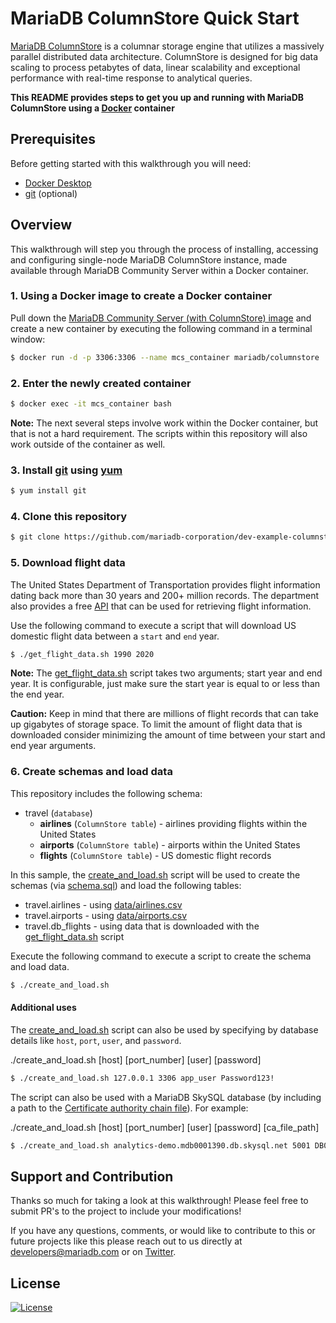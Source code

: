 # MariaDB ColumnStore Quick Start

[MariaDB ColumnStore](https://mariadb.com/docs/features/mariadb-columnstore/) is a columnar storage engine that utilizes a massively parallel distributed data architecture. ColumnStore is designed for big data scaling to process petabytes of data, linear scalability and exceptional performance with real-time response to analytical queries. 

**This README provides steps to get you up and running with MariaDB ColumnStore using a [Docker](https://www.docker.com/) container**

## Prerequisites 

Before getting started with this walkthrough you will need:

* [Docker Desktop](https://www.docker.com/get-started)
* [git](https://git-scm.com/) (optional)

## Overview

This walkthrough will step you through the process of installing, accessing and configuring single-node MariaDB ColumnStore instance, made available through MariaDB Community Server within a Docker container.

### 1. Using a Docker image to create a Docker container

Pull down the [MariaDB Community Server (with ColumnStore) image](https://hub.docker.com/r/mariadb/columnstore) and create a new container by executing the following command in a terminal window:

```bash
$ docker run -d -p 3306:3306 --name mcs_container mariadb/columnstore
```

### 2. Enter the newly created container

```bash
$ docker exec -it mcs_container bash
```

**Note:** The next several steps involve work within the Docker container, but that is not a hard requirement. The scripts within this repository will also work outside of the container as well.

### 3. Install [git](https://git-scm.com/) using [yum](http://yum.baseurl.org/)

```bash
$ yum install git
```

### 4. Clone **this** repository

```bash
$ git clone https://github.com/mariadb-corporation/dev-example-columnstore-quickstart.git
```

### 5. Download flight data 

The United States Department of Transportation provides flight information dating back more than 30 years and 200+ million records. The department also provides a free [API](www.transtats.bts.gov) that can be used for retrieving flight information. 

Use the following command to execute a script that will download US domestic flight data between a `start` and `end` year. 

```bash 
$ ./get_flight_data.sh 1990 2020
```

**Note:** The [get_flight_data.sh](get_flight_data.sh) script takes two arguments; start year and end year. It is configurable, just make sure the start year is equal to or less than the end year.

**Caution:** Keep in mind that there are millions of flight records that can take up gigabytes of storage space. To limit the amount of flight data that is downloaded consider minimizing the amount of time between your start and end year arguments.

### 6. Create schemas and load data

This repository includes the following schema:

* travel (`database`)
    * **airlines** (`ColumnStore table`) - airlines providing flights within the United States
    * **airports** (`ColumnStore table`) - airports within the United States
    * **flights** (`ColumnStore table`) - US domestic flight records 

In this sample, the [create_and_load.sh](create_and_load.sh) script will be used to create the schemas (via [schema.sql](schema.sql)) and load the following tables:

* travel.airlines - using [data/airlines.csv](data/airlines.csv)
* travel.airports - using [data/airports.csv](data/airports.csv)
* travel.db_flights - using data that is downloaded with the [get_flight_data.sh](get_flight_data.sh) script

Execute the following command to execute a script to create the schema and load data.

```bash
$ ./create_and_load.sh
```

#### **Additional uses**

The [create_and_load.sh](create_and_load.sh) script can also be used by specifying by database details like `host`, `port`, `user`, and `password`.

./create_and_load.sh [host] [port_number] [user] [password]

```bash
$ ./create_and_load.sh 127.0.0.1 3306 app_user Password123!
```

The script can also be used with a MariaDB SkySQL database (by including a path to the [Certificate authority chain file](https://mariadb.com/products/skysql/docs/instructions/connecting/)). For example:

./create_and_load.sh [host] [port_number] [user] [password] [ca_file_path]

```bash 
$ ./create_and_load.sh analytics-demo.mdb0001390.db.skysql.net 5001 DB00003799 Password123 skysql_chain.pem
```

## Support and Contribution <a name="support-contribution"></a>

Thanks so much for taking a look at this walkthrough! Please feel free to submit PR's to the project to include your modifications!

If you have any questions, comments, or would like to contribute to this or future projects like this please reach out to us directly at developers@mariadb.com or on [Twitter](https://twitter.com/mariadb).

## License <a name="license"></a>
[![License](https://img.shields.io/badge/License-MIT-blue.svg?style=plastic)](https://opensource.org/licenses/MIT)